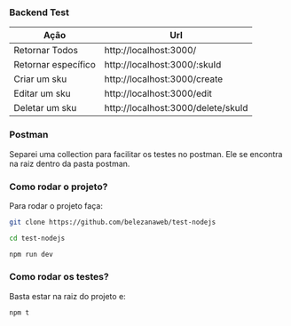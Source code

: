 ### Backend Test
| Ação | Url |
| ------------- | ------------- |
| Retornar Todos  | http://localhost:3000/ |
| Retornar específico | http://localhost:3000/:skuId |
| Criar um sku | http://localhost:3000/create |
| Editar um sku | http://localhost:3000/edit |
| Deletar um sku | http://localhost:3000/delete/skuId |

### Postman
Separei uma collection para facilitar os testes no postman. Ele se encontra na raiz dentro da pasta postman.

### Como rodar o projeto?
Para rodar o projeto faça:

```sh
git clone https://github.com/belezanaweb/test-nodejs
```

```sh
cd test-nodejs
```

```sh
npm run dev
```

### Como rodar os testes?
Basta estar na raiz do projeto e:

```sh
npm t
```